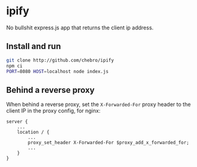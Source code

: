 # ipify

No bullshit express.js app that returns the client ip address.


## Install and run

```sh
git clone http://github.com/chebro/ipify
npm ci
PORT=8080 HOST=localhost node index.js
```


## Behind a reverse proxy

When behind a reverse proxy, set the `X-Forwarded-For` proxy header to the client IP in the proxy config, for nginx:

```
server {
	...
	location / {
		...
		proxy_set_header X-Forwarded-For $proxy_add_x_forwarded_for;
		...
	}
}
```
